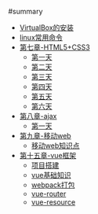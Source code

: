 #summary 
* [VirtualBox的安装](VirtualBox-安装.md)
* [linux常用命令](linux常用命令.md)
* [第七章-HTML5+CSS3]()
	* [第一天](chapter07_HTML5+CSS3/HTML5+CSS3_day01.md) 
	* [第二天](chapter07_HTML5+CSS3/HTML5+CSS3_day02.md) 
	* [第三天](chapter07_HTML5+CSS3/HTML5+CSS3_day03.md) 
	* [第四天](chapter07_HTML5+CSS3/HTML5+CSS3_day04.md) 
	* [第五天](chapter07_HTML5+CSS3/HTML5+CSS3_day05.md) 
	* [第六天](chapter07_HTML5+CSS3/HTML5+CSS3_day06.md) 
* [第八章-ajax]()
	* [第一天](chapter8_ajax/ajax_day01.md) 
* [第九章-移动web]()
	* [移动web知识点](chapter09_移动web/移动web知识点.md)
* [第十五章-vue框架]() 
	* [项目搭建](chapter15_vue框架/项目搭建.md) 
	* [vue基础知识](chapter15_vue框架/vue基础知识.md) 
	* [webpack打包](chapter15_vue框架/webpack打包.md)
	* [vue-router](chapter15_vue框架/vue-router.md)
	* [vue-resource](chapter15_vue框架/vue-resource.md)
